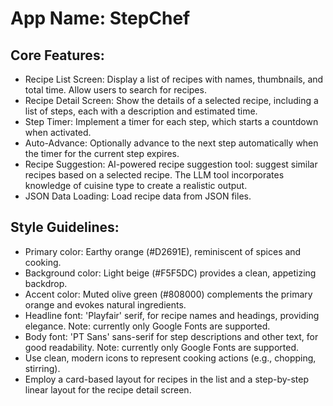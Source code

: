 # **App Name**: StepChef

## Core Features:

- Recipe List Screen: Display a list of recipes with names, thumbnails, and total time. Allow users to search for recipes.
- Recipe Detail Screen: Show the details of a selected recipe, including a list of steps, each with a description and estimated time.
- Step Timer: Implement a timer for each step, which starts a countdown when activated.
- Auto-Advance: Optionally advance to the next step automatically when the timer for the current step expires.
- Recipe Suggestion: AI-powered recipe suggestion tool: suggest similar recipes based on a selected recipe. The LLM tool incorporates knowledge of cuisine type to create a realistic output.
- JSON Data Loading: Load recipe data from JSON files.

## Style Guidelines:

- Primary color: Earthy orange (#D2691E), reminiscent of spices and cooking.
- Background color: Light beige (#F5F5DC) provides a clean, appetizing backdrop.
- Accent color: Muted olive green (#808000) complements the primary orange and evokes natural ingredients.
- Headline font: 'Playfair' serif, for recipe names and headings, providing elegance. Note: currently only Google Fonts are supported.
- Body font: 'PT Sans' sans-serif for step descriptions and other text, for good readability. Note: currently only Google Fonts are supported.
- Use clean, modern icons to represent cooking actions (e.g., chopping, stirring).
- Employ a card-based layout for recipes in the list and a step-by-step linear layout for the recipe detail screen.